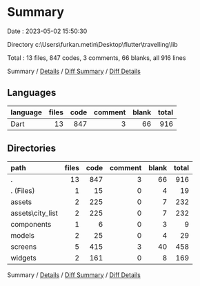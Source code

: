 # Summary

Date : 2023-05-02 15:50:30

Directory c:\\Users\\furkan.metin\\Desktop\\flutter\\travelling\\lib

Total : 13 files,  847 codes, 3 comments, 66 blanks, all 916 lines

Summary / [Details](details.md) / [Diff Summary](diff.md) / [Diff Details](diff-details.md)

## Languages
| language | files | code | comment | blank | total |
| :--- | ---: | ---: | ---: | ---: | ---: |
| Dart | 13 | 847 | 3 | 66 | 916 |

## Directories
| path | files | code | comment | blank | total |
| :--- | ---: | ---: | ---: | ---: | ---: |
| . | 13 | 847 | 3 | 66 | 916 |
| . (Files) | 1 | 15 | 0 | 4 | 19 |
| assets | 2 | 225 | 0 | 7 | 232 |
| assets\\city_list | 2 | 225 | 0 | 7 | 232 |
| components | 1 | 6 | 0 | 3 | 9 |
| models | 2 | 25 | 0 | 4 | 29 |
| screens | 5 | 415 | 3 | 40 | 458 |
| widgets | 2 | 161 | 0 | 8 | 169 |

Summary / [Details](details.md) / [Diff Summary](diff.md) / [Diff Details](diff-details.md)